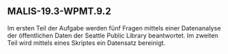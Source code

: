 ## MALIS-19.3-WPMT.9.2

Im ersten Teil der Aufgabe werden fünf Fragen mittels einer Datenanalyse der öffentlichen Daten der Seattle Public Library beantwortet.
Im zweiten Teil wird mittels eines Skriptes ein Datensatz bereinigt. 
